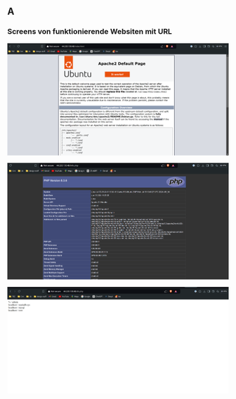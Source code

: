 ## A 

### Screens von funktionierende Websiten mit URL

![alt text](image.png)

![alt text](image-1.png)

![alt text](image-2.png)
